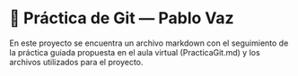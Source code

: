 # 🧠 Práctica de Git — Pablo Vaz
En este proyecto se encuentra un archivo markdown con el seguimiento de la práctica guiada propuesta en el aula virtual (PracticaGit.md) y los archivos
utilizados para el proyecto.
